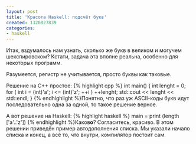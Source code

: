 ```yaml
---
layout: post
title: 'Красота Haskell: подсчёт букв'
created: 1320827839
categories:
- haskell
---
```

<!--break-->
Итак, вздумалось нам узнать, сколько же букв в великом и могучем шекспировском? Кстати, задача эта вполне реальна, особенно для некоторых программ.

Разумеется, регистр не учитывается, просто буквы как таковые.

Решение на C++ простое:
{% highlight cpp %}
int main() {
    int lenght = 0;
    for ( int i = (int)'a'; i <= (int)'z'; ++i ) ++lenght;
    std::cout << lenght << std::endl;
}
{% endhighlight %}Понятно, что раз уж ASCII-коды букв идут последовательно одна за одной, то такое решение верное.

А вот решение на Haskell:
{% highlight haskell %}
main = print (length ['a'..'z'])
{% endhighlight %}Каков**о**? Согласитесь, красиво. В этом решении приведён пример автодополнения списка. Мы указали начало списка и конец, а всё то, что внутри, компилятор постоит сам.

